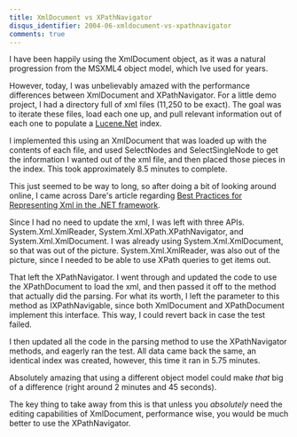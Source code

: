 ```yaml
---
title: XmlDocument vs XPathNavigator
disqus_identifier: 2004-06-xmldocument-vs-xpathnavigator
comments: true
---
```


I have been happily using the XmlDocument object, as it was a natural progression from the MSXML4 object model, which Ive used for years.

However, today, I was unbelievably amazed with the performance differences between XmlDocument and XPathNavigator. For a little demo project, I had a directory full of xml files (11,250 to be exact). The goal was to iterate these files, load each one up, and pull relevant information out of each one to populate a [Lucene.Net][1] index.

I implemented this using an XmlDocument that was loaded up with the contents of each file, and used SelectNodes and SelectSingleNode to get the information I wanted out of the xml file, and then placed those pieces in the index. This took approximately 8.5 minutes to complete.

This just seemed to be way to long, so after doing a bit of looking around online, I came across Dare's article regarding [Best Practices for Representing Xml in the .NET framework][2].

Since I had no need to update the xml, I was left with three APIs. System.Xml.XmlReader, System.Xml.XPath.XPathNavigator, and System.Xml.XmlDocument. I was already using System.Xml.XmlDocument, so that was out of the picture. System.Xml.XmlReader, was also out of the picture, since I needed to be able to use XPath queries to get items out.

That left the XPathNavigator. I went through and updated the code to use the XPathDocument to load the xml, and then passed it off to the method that actually did the parsing. For what its worth, I left the parameter to this method as IXPathNavigable, since both XmlDocument and XPathDocument implement this interface. This way, I could revert back in case the test failed.

I then updated all the code in the parsing method to use the XPathNavigator methods, and eagerly ran the test. All data came back the same, an identical index was created, however, this time it ran in 5.75 minutes.

Absolutely amazing that using a different object model could make *that* big of a difference (right around 2 minutes and 45 seconds).

The key thing to take away from this is that unless you *absolutely* need the editing capabilities of XmlDocument, performance wise, you would be much better to use the XPathNavigator.

[1]:http://sourceforge.net/projects/lucenedotnet
[2]:http://msdn.microsoft.com/library/default.asp?url=/library/en-us/dnexxml/html/xml03172004.asp
